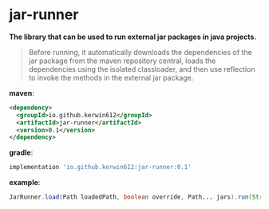 # jar-runner
  **The library that can be used to run external jar packages in java projects.**  
  > Before running, it automatically downloads the dependencies of the jar package from the maven repository central, loads the dependencies using the isolated classloader, and then use reflection to invoke the methods in the external jar package.
  

**maven**:  
```xml
<dependency>
  <groupId>io.github.kerwin612</groupId>
  <artifactId>jar-runner</artifactId>
  <version>0.1</version>
</dependency>
```  
**gradle**:    
```groovy
implementation 'io.github.kerwin612:jar-runner:0.1'
```   

**example**:  
```java
JarRunner.load(Path loadedPath, boolean override, Path... jars).run(String className, String methodName, Object... args);
```
